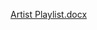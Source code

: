 [Artist Playlist.docx](https://github.com/lee2sman/class-playlist/files/7332248/Artist.Playlist.docx)
